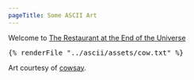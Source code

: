 ```yaml
---
pageTitle: Some ASCII Art
---
```


Welcome to [The Restaurant at the End of the Universe](https://hitchhikers.fandom.com/wiki/Ameglian_Major_Cow)

<pre>
{% renderFile "../ascii/assets/cow.txt" %}
</pre>

Art courtesy of [cowsay](https://www.npmjs.com/package/cowsay).